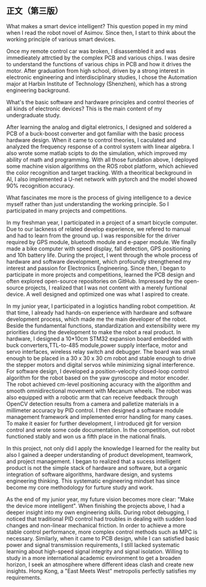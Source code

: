 ## 正文（第三版）

What makes a smart device intelligent? This question poped in my mind when I read the robot novel of Asimov. Since then, I start to think about the working principle of various smart devices. 

Once my remote control car was broken, I disassembled it and was immedieately attrctied by the complex PCB and various chips. I was desire to understand the functions of various chips in PCB and how it drives the motor. After graduation from high school, driven by a strong interest in electronic engineering and interdisciplinary studies, I chose the Automation major at Harbin Institute of Technology (Shenzhen), which has a strong engineering background.




What's the basic software and hardware principles and control theories of all kinds of electronic devices? This is the main content of my undergraduate study.

After learning the analog and digital eletronics, I designed and soldered a  PCB of a buck-boost converter and got familiar with the basic process hardware design. When it came to control theories, I caculated and analyzed the frequency response of a control system with linear algebra. I also wrote some matlab scipts to do the simulation, which improved my ability of math and programming. With all those fundation above, I deployed some machine vision algorithms on the ROS robot platform, which achieved the color recognition and target tracking. With a theoritical beckground in AI, I also implemented a U-net network with pytorch and the model showed 90% recognition accuracy.


What fascinates me more is the process of giving intelligence to a device myself rather than just understanding the working principle. So I participated in many projects and competitions.


In my freshman year, I participated in a project of a smart bicycle computer. Due to our lackness of related develop experience, we refered to manual and had to learn from the ground up. I was responsible for the driver required by GPS module, bluetooth module and e-paper module. We finally made a bike computer with speed display, fall detection, GPS positioning and 10h battery life. During the project, I went through the whole process of hardware and software development, which profoundly strengthened my interest and passion for Electronics Engineering. Since then, I began to participate in more projects and competitions, learned the PCB design and often explored open-source repositories on GitHub. Impressed by the open-source projects, I realized that I was not content with a merely funtional device. A well designed and optimized one was what I aspired to create.

In my junior year, I participated in a logistics handling robot competition. At that time, I already had hands-on experience with hardware and software development process, which made me the main developer of the robot. Beside the fundamental functions, standardization and extensibility were my priorities during the development to make the robot a real product. In hardware, I designed a 10*10cm STM32 expansion board embedded with buck converters,TTL-to-485 module,power supply interface, motor and servo interfaces, wireless relay switch and debugger. The board was small enough to be placed in a 30 x 30 x 30 cm robot and stable enough to drive the stepper motors and digital servos while minimizing signal interference. For software design, I developed a position-velocity closed-loop control algorithm for the robot based on the yaw gyroscope and motor encoder. The robot achieved cm-level positioning accuracy with the algorithm and smooth omnidirectional movement with Mecanum wheels. The robot was also equipped with a robotic arm that can receive feedback through OpenCV detection results from a camera  and palletize materials in a millimeter accuracy by PID control. I then designed a software module management framework and implemented error handling for many cases. To make it easier for further development, I introduced git for version control and wrote some code documentation. In the competition, out robot functioned stably and won us a fifth place in the national finals.

In this project, not only did I apply the knowledge I learned for the reality but also I gained a deeper understanding of product development, teamwork, and project management. I began to realized that a sucess intelligent product is not the simple stack of hardware and software, but a organic integration of software algorithms, hardware design, and systems engineering thinking. This systematic engineering mindset has since become my core methodology for furture study and work.

As the end of my junior year, my future vision becomes more clear: "Make the device more intelligent". When finishing the projects above, I had a deeper insight into my own engineering skills. During robot debugging, I noticed that traditional PID control had troubles in dealing with sudden load changes and non-linear mechanical friction. In order to achieve a more stable control performance, more complex control methods such as MPC is necessary. Similarly, when it came to PCB design, while I can satisfied basic power and signal transmission requirements, I still lacked systematic learning about high-speed signal integrity and signal isolation. Willing to study in a more international academic environment to get a broaden horizon, I seek an atmosphere where different ideas clash and create new insights. Hong Kong, a "East Meets West" metropolis perfectly satisfies my requirements. 


